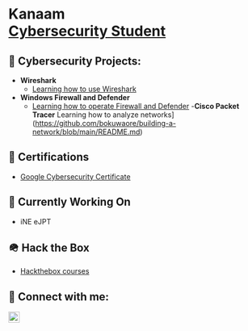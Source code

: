 <h1>Kanaam<br/><a  <a href="https://www.linkedin.com/in/kanaam-jones/">Cybersecurity Student</a>
<h2>🧰 Cybersecurity Projects:</h2>

- <b>Wireshark</b>
  - [Learning how to use Wireshark](https://github.com/bokuwaore/Wireshark/blob/main/README.md)
- <b>Windows Firewall and Defender</b>
  - [Learning how to operate Firewall and Defender](https://github.com/bokuwaore/Firewall-and-Defense/blob/main/README.md) 
-<b>Cisco Packet Tracer</b>
  Learning how to analyze networks](https://github.com/bokuwaore/building-a-network/blob/main/README.md)

<h2>🪪 Certifications</h2>

- [Google Cybersecurity Certificate](https://github.com/bokuwaore/Google-Cybersecurity-Certificate/tree/main)

<h2>💎 Currently Working On</h2>

- iNE eJPT

<h2>🪖 Hack the Box</h2>

- [Hackthebox courses](https://github.com/bokuwaore/HacktheBox)

<h2>🤳 Connect with me:</h2>


[<img align="left" alt="JoshMadakor | LinkedIn" width="22px" src="https://cdn.jsdelivr.net/npm/simple-icons@v3/icons/linkedin.svg" />][linkedin]



[linkedin]: https://www.linkedin.com/in/kanaam-jones

<!--


Here are some ideas to get you started:

- 🔭 I’m currently working on ...
- 🌱 I’m currently learning ...
- 👯 I’m looking to collaborate on ...
- 🤔 I’m looking for help with ...
- 💬 Ask me about ...
- 📫 How to reach me: ...
- 😄 Pronouns: ...
- ⚡ Fun fact: ...
-->


